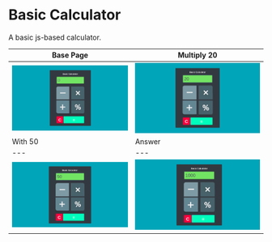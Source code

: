 # Basic Calculator

A basic js-based calculator.

| Base Page | Multiply 20 |
| --- | --- |
| ![App Icon](images/screens/screen1.png) | ![screenshot](images/screens/screen2.png) |
| With 50 | Answer |
| --- | --- |
| ![App Icon](images/screens/screen3.png) | ![screenshot](images/screens/screen4.png) |
